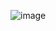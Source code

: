![image](https://github.com/OG93-COM/IBM-JavaScript-Programming-with-React-Node-MongoDB-Specialization/assets/132763749/3b02ce92-b2ca-4de9-8374-eb0ca4961e54)
